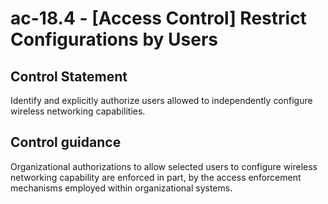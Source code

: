 # ac-18.4 - \[Access Control\] Restrict Configurations by Users

## Control Statement

Identify and explicitly authorize users allowed to independently configure wireless networking capabilities.

## Control guidance

Organizational authorizations to allow selected users to configure wireless networking capability are enforced in part, by the access enforcement mechanisms employed within organizational systems.
